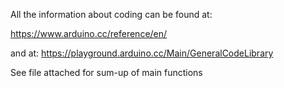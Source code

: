 All the information about coding can be found at:

https://www.arduino.cc/reference/en/

and at:
https://playground.arduino.cc/Main/GeneralCodeLibrary

See file attached for sum-up of main functions
